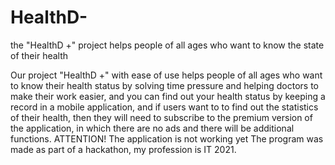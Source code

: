 # HealthD-
the "HealthD +" project helps people of all ages who want to know the state of their health

Our project "HealthD +" with ease of use helps people of all ages who want to know their health status by solving time pressure and helping doctors to make their work easier, and you can find out your health status by keeping a record in a mobile application, and if users want to to find out the statistics of their health, then they will need to subscribe to the premium version of the application, in which there are no ads and there will be additional functions.
ATTENTION! The application is not working yet
The program was made as part of a hackathon, my profession is IT 2021.
